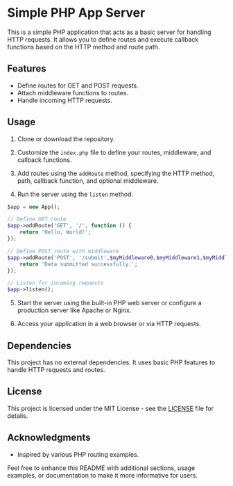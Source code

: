  
# Simple PHP App Server

This is a simple PHP application that acts as a basic server for handling HTTP requests. It allows you to define routes and execute callback functions based on the HTTP method and route path.

## Features

- Define routes for GET and POST requests.
- Attach middleware functions to routes.
- Handle incoming HTTP requests.

## Usage

1. Clone or download the repository.

2. Customize the `index.php` file to define your routes, middleware, and callback functions.

3. Add routes using the `addRoute` method, specifying the HTTP method, path, callback function, and optional middleware.

4. Run the server using the `listen` method.

```php
$app = new App();

// Define GET route
$app->addRoute('GET', '/', function () {
    return 'Hello, World!';
});

// Define POST route with middleware
$app->addRoute('POST', '/submit',$myMiddleware0,$myMiddleware1,$myMiddleware2, function () {
    return 'Data submitted successfully.';
});

// Listen for incoming requests
$app->listen();
```

5. Start the server using the built-in PHP web server or configure a production server like Apache or Nginx.

6. Access your application in a web browser or via HTTP requests.

## Dependencies

This project has no external dependencies. It uses basic PHP features to handle HTTP requests and routes.

## License

This project is licensed under the MIT License - see the [LICENSE](LICENSE) file for details.

## Acknowledgments

- Inspired by various PHP routing examples.

Feel free to enhance this README with additional sections, usage examples, or documentation to make it more informative for users.